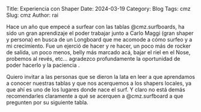Title: Experiencia con Shaper
Date: 2024-03-19
Category: Blog
Tags: cmz
Slug: cmz
Author: rai

Hace un año que empecé a surfear con las tablas @cmz.surfboards, ha sido un
gran aprendizaje el poder trabajar junto a Carlo Maggi (gran shaper y persona)
en busca de un Longboard que me acomode a cómo surfeo y a mi crecimiento. Fue
un ejerció de hacer y re hacer, un poco más de rocker de salida, un poco menos,
belly más marcado acá, bajar el riel en el Nose, probemos al revés, etc…
agradezco profundamente la oportunidad de poder hacerlo y la paciencia .

Quiero invitar a las personas que se dieron la lata en leer a que aprendamos a
conocer nuestras tablas y que nos acerquemos a los shapers locales, ya que ahí
es uno de los lugares donde nace el surf.  Y claro no está demás recomendarles
claramente a qué se acerquen a @cmz.surfboard a que pregunten por su siguiente
tabla.
